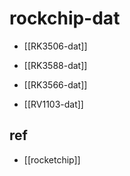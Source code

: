 
# rockchip-dat

- [[RK3506-dat]] 

- [[RK3588-dat]]

- [[RK3566-dat]]

- [[RV1103-dat]]


## ref 

- [[rocketchip]]